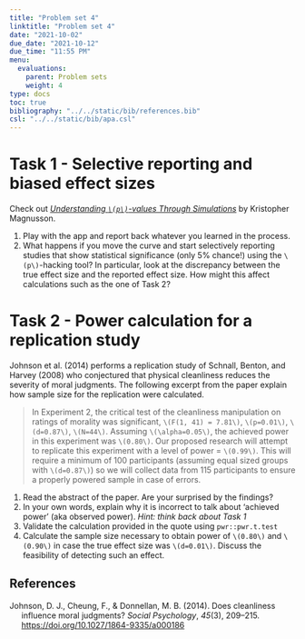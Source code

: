 ```yaml
---
title: "Problem set 4"
linktitle: "Problem set 4"
date: "2021-10-02"
due_date: "2021-10-12"
due_time: "11:55 PM"
menu:
  evaluations:
    parent: Problem sets
    weight: 4
type: docs
toc: true
bibliography: "../../static/bib/references.bib"
csl: "../../static/bib/apa.csl"
---
```


# Task 1 - Selective reporting and biased effect sizes

Check out [*Understanding `\(p\)`-values Through Simulations*](https://rpsychologist.com/pvalue/) by Kristopher Magnusson.

1.  Play with the app and report back whatever you learned in the process.
2.  What happens if you move the curve and start selectively reporting studies that show statistical significance (only 5% chance!) using the `\(p\)`-hacking tool? In particular, look at the discrepancy between the true effect size and the reported effect size. How might this affect calculations such as the one of Task 2?

# Task 2 - Power calculation for a replication study

Johnson et al. (2014) performs a replication study of Schnall, Benton, and Harvey (2008) who conjectured that physical cleanliness reduces the severity of moral judgments.
The following excerpt from the paper explain how sample size for the replication were calculated.

> In Experiment 2, the critical test of the cleanliness manipulation on ratings of morality was significant, `\(F(1, 41) = 7.81\)`, `\(p=0.01\)`, `\(d=0.87\)`, `\(N=44\)`. Assuming `\(\alpha=0.05\)`, the achieved power in this experiment was `\(0.80\)`. Our proposed research will attempt to replicate this experiment with a level of power = `\(0.99\)`. This will require a minimum of 100 participants (assuming equal sized groups with `\(d=0.87\)`) so we will collect data from 115 participants to ensure a properly powered sample in case of errors.

1.  Read the abstract of the paper. Are your surprised by the findings?
2.  In your own words, explain why it is incorrect to talk about ‘achieved power’ (aka observed power). *Hint: think back about Task 1*
3.  Validate the calculation provided in the quote using `pwr::pwr.t.test`
4.  Calculate the sample size necessary to obtain power of `\(0.80\)` and `\(0.90\)` in case the true effect size was `\(d=0.01\)`. Discuss the feasibility of detecting such an effect.

## References

<div id="refs" class="references csl-bib-body hanging-indent" line-spacing="2">

<div id="ref-Johnson:2014" class="csl-entry">

Johnson, D. J., Cheung, F., & Donnellan, M. B. (2014). Does cleanliness influence moral judgments? *Social Psychology*, *45*(3), 209–215. <https://doi.org/10.1027/1864-9335/a000186>

</div>

</div>
